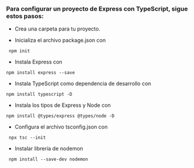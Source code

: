 
### Para configurar un proyecto de Express con TypeScript, sigue estos pasos:

- Crea una carpeta para tu proyecto.

- Inicializa el archivo package.json con 

`` npm init``

- Instala Express con  

`` npm install express --save ``

- Instala TypeScript como dependencia de desarrollo con 

`` npm install typescript -D ``

- Instala los tipos de Express y Node con 

`` npm install @types/express @types/node -D ``

- Configura el archivo tsconfig.json con

`` npx tsc --init``

- Instalar librería de nodemon

`` npm install --save-dev nodemon``


